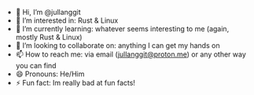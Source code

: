 - 👋 Hi, I’m @jullanggit
- 👀 I’m interested in: Rust & Linux
- 🌱 I’m currently learning: whatever seems interesting to me (again, mostly Rust & Linux)
- 💞️ I’m looking to collaborate on: anything I can get my hands on
- 📫 How to reach me: via email (jullanggit@proton.me) or any other way you can find
- 😄 Pronouns: He/Him
- ⚡ Fun fact: Im really bad at fun facts!

<!---
jullanggit/jullanggit is a ✨ special ✨ repository because its `README.md` (this file) appears on your GitHub profile.
You can click the Preview link to take a look at your changes.
--->
